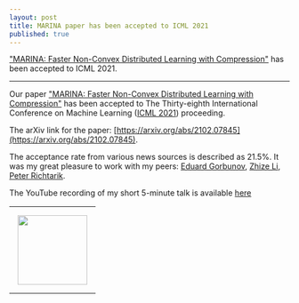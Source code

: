 ```yaml
---
layout: post
title: MARINA paper has been accepted to ICML 2021
published: true
---
```


["MARINA: Faster Non-Convex Distributed Learning with Compression"](https://proceedings.mlr.press/v139/gorbunov21a.html) has been accepted to ICML 2021.

---

Our paper ["MARINA: Faster Non-Convex Distributed Learning with Compression"](https://proceedings.mlr.press/v139/gorbunov21a.html) has been accepted to The Thirty-eighth International Conference on Machine Learning ([ICML 2021](https://icml.cc/Conferences/2021)) proceeding.

The arXiv link for the paper: [https://arxiv.org/abs/2102.07845](https://arxiv.org/abs/2102.07845).

The acceptance rate from various news sources is described as 21.5%. It was my great pleasure to work with my peers: [Eduard Gorbunov](https://eduardgorbunov.github.io/), [Zhize Li](https://zhizeli.github.io/), [Peter Richtarik](https://richtarik.org/). 

The YouTube recording of my short 5-minute talk is available [here](https://www.youtube.com/watch?v=o5MwC4DYbGE)

<center>
<table>
<tr>
<td style="padding: 15px"> <img height="125px" src="https://burlachenkok.github.io/materials/ICML-logo.svg"/> </td>
</tr>
</table>
